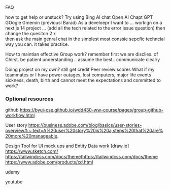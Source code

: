 FAQ 


how to get help or unstuck?
Try using Bing AI chat
Open AI Chapt GPT 
GOogle Gmemin (previousl Barad) 
As a develoepr I want to ...
workign on a next js 14 project ... (add all the tech related to the error issue question) 
then change the quesiton 2 x  
then ask the main genral chat in the simplest most conssie sepcfic techncial way you can. it takes practice. 

How to maintian effective Group work?
remember first we are disclies. of Chirst.  be patient understanding .. assume the best.. 
communicate clealry 

Doing project on my own? still get credit 
Peer review scores 
What if my teammates or I have power outages, lost computers,  major life events sickness, death, birth and cannot meet the expectations and committed to work?

### Optional resources

github 
https://byui-cse.github.io/wdd430-ww-course/pages/group-github-workflow.html

User story
https://business.adobe.com/blog/basics/user-stories-overview#:~:text=A%20user%20story%20is%20a,steps%20that%20are%20more%20manageable.

Design Tool for UI mock ups and Entity Data work  [draw.io]
https://www.sketch.com/
https://tailwindcss.com/docs/theme)https://tailwindcss.com/docs/theme
https://www.adobe.com/products/xd.html

udemy 

youtube 
